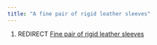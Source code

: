 ```yaml
---
title: "A fine pair of rigid leather sleeves"
---
```


1.  REDIRECT [Fine pair of rigid leather
    sleeves](Fine_pair_of_rigid_leather_sleeves "wikilink")